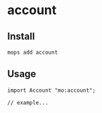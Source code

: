 # account

## Install
```
mops add account
```

## Usage
```motoko
import Account "mo:account";

// example...
```